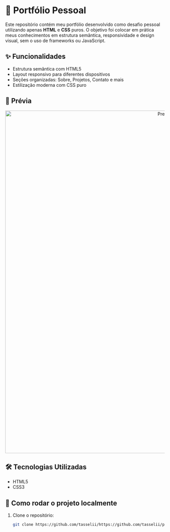 # 💼 Portfólio Pessoal

Este repositório contém meu portfólio desenvolvido como desafio pessoal utilizando apenas **HTML** e **CSS** puros. O objetivo foi colocar em prática meus conhecimentos em estrutura semântica, responsividade e design visual, sem o uso de frameworks ou JavaScript.


## ✨ Funcionalidades

- Estrutura semântica com HTML5
- Layout responsivo para diferentes dispositivos
- Seções organizadas: Sobre, Projetos, Contato e mais
- Estilização moderna com CSS puro

## 📸 Prévia

<div align="center">
  <img src="https://github.com/user-attachments/assets/a3036ed2-06a8-4220-b693-ad2ccb249a41" alt="Preview do portfólio" width="1080" />
</div>


## 🛠️ Tecnologias Utilizadas

- HTML5
- CSS3


## 📁 Como rodar o projeto localmente

1. Clone o repositório:
   ```bash
   git clone https://github.com/tasselii/https://github.com/tasselii/portfolio-html-css.git
